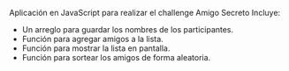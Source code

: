Aplicación en JavaScript para realizar el challenge Amigo Secreto
Incluye:
  * Un arreglo para guardar los nombres de los participantes.
  * Función para agregar amigos a la lista.
  * Función para mostrar la lista en pantalla.
  * Función para sortear los amigos de forma aleatoria.
